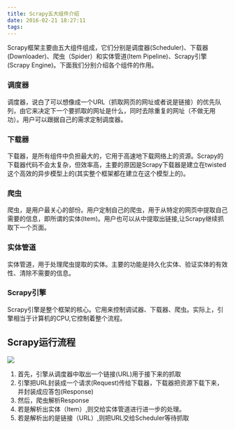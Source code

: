 ```yaml
---
title: Scrapy五大组件介绍
date: 2016-02-21 18:27:11
tags:
---
```


Scrapy框架主要由五大组件组成，它们分别是调度器(Scheduler)、下载器(Downloader)、爬虫（Spider）和实体管道(Item Pipeline)、Scrapy引擎(Scrapy Engine)。下面我们分别介绍各个组件的作用。

### 调度器
调度器，说白了可以想像成一个URL（抓取网页的网址或者说是链接）的优先队列，由它来决定下一个要抓取的网址是什么，同时去除重复的网址（不做无用功）。用户可以跟据自己的需求定制调度器。

### 下载器
下载器，是所有组件中负担最大的，它用于高速地下载网络上的资源。Scrapy的下载器代码不会太复杂，但效率高，主要的原因是Scrapy下载器是建立在twisted这个高效的异步模型上的(其实整个框架都在建立在这个模型上的)。

### 爬虫
爬虫，是用户最关心的部份。用户定制自己的爬虫，用于从特定的网页中提取自己需要的信息，即所谓的实体(Item)。用户也可以从中提取出链接,让Scrapy继续抓取下一个页面。

### 实体管道
实体管道，用于处理爬虫提取的实体。主要的功能是持久化实体、验证实体的有效性、清除不需要的信息。

### Scrapy引擎
Scrapy引擎是整个框架的核心。它用来控制调试器、下载器、爬虫。实际上，引擎相当于计算机的CPU,它控制着整个流程。

## Scrapy运行流程

![](http://ww1.sinaimg.cn/large/005LZfaWgy1fcyi9y62cxj30jg0dqmzl)

1. 首先，引擎从调度器中取出一个链接(URL)用于接下来的抓取
1. 引擎把URL封装成一个请求(Request)传给下载器，下载器把资源下载下来，并封装成应答包(Response)
1. 然后，爬虫解析Response
1. 若是解析出实体（Item）,则交给实体管道进行进一步的处理。
1. 若是解析出的是链接（URL）,则把URL交给Scheduler等待抓取